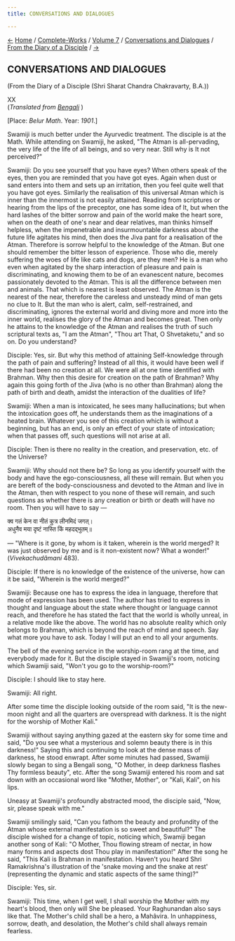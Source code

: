 ```yaml
---
title: CONVERSATIONS AND DIALOGUES

---
```

<div>

[←](scc_xix.htm) [Home](../../../../index.htm) /
[Complete-Works](../../../complete_works.htm) / [Volume
7](../../volume_7_contents.htm) / [Conversations and
Dialogues](../conversations_and_dialogues_contents.htm) / [From the
Diary of a Disciple](from_the_diary_of_a_disciple_contents.htm)
/ [→](scc_xxi.htm)

  

## CONVERSATIONS AND DIALOGUES

(From the Diary of a Disciple (Shri Sharat Chandra Chakravarty, B.A.))

XX  
(*Translated from [Bengali](swami_shishya_37e7_20.pdf)* )

\[Place: *Belur Math*. Year: *1901*.\]

Swamiji is much better under the Ayurvedic treatment. The disciple is at
the Math. While attending on Swamiji, he asked, "The Atman is
all-pervading, the very life of the life of all beings, and so very
near. Still why is It not perceived?"

Swamiji: Do you see yourself that you have eyes? When others speak of
the eyes, then you are reminded that you have got eyes. Again when dust
or sand enters into them and sets up an irritation, then you feel quite
well that you have got eyes. Similarly the realisation of this universal
Atman which is inner than the innermost is not easily attained. Reading
from scriptures or hearing from the lips of the preceptor, one has some
idea of It, but when the hard lashes of the bitter sorrow and pain of
the world make the heart sore, when on the death of one's near and dear
relatives, man thinks himself helpless, when the impenetrable and
insurmountable darkness about the future life agitates his mind, then
does the Jiva pant for a realisation of the Atman. Therefore is sorrow
helpful to the knowledge of the Atman. But one should remember the
bitter lesson of experience. Those who die, merely suffering the woes of
life like cats and dogs, are they men? He is a man who even when
agitated by the sharp interaction of pleasure and pain is
discriminating, and knowing them to be of an evanescent nature, becomes
passionately devoted to the Atman. This is all the difference between
men and animals. That which is nearest is least observed. The Atman is
the nearest of the near, therefore the careless and unsteady mind of man
gets no clue to It. But the man who is alert, calm, self-restrained, and
discriminating, ignores the external world and diving more and more into
the inner world, realises the glory of the Atman and becomes great. Then
only he attains to the knowledge of the Atman and realises the truth of
such scriptural texts as, "I am the Atman", "Thou art That, O
Shvetaketu," and so on. Do you understand?

Disciple: Yes, sir. But why this method of attaining Self-knowledge
through the path of pain and suffering? Instead of all this, it would
have been well if there had been no creation at all. We were all at one
time identified with Brahman. Why then this desire for creation on the
path of Brahman? Why again this going forth of the Jiva (who is no other
than Brahman) along the path of birth and death, amidst the interaction
of the dualities of life?

Swamiji: When a man is intoxicated, he sees many hallucinations; but
when the intoxication goes off, he understands them as the imaginations
of a heated brain. Whatever you see of this creation which is without a
beginning, but has an end, is only an effect of your state of
intoxication; when that passes off, such questions will not arise at
all.

Disciple: Then is there no reality in the creation, and preservation,
etc. of the Universe?

Swamiji: Why should not there be? So long as you identify yourself with
the body and have the ego-consciousness, all these will remain. But when
you are bereft of the body-consciousness and devoted to the Atman and
live in the Atman, then with respect to you none of these will remain,
and such questions as whether there is any creation or birth or death
will have no room. Then you will have to say —

क्व गतं केन वा नीतं कुत्र लीनमिदं जगत्।  
अधुनैव मया दृष्टं नास्ति किं महदद्भुतम्॥

— "Where is it gone, by whom is it taken, wherein is the world merged?
It was just observed by me and is it non-existent now? What a wonder!"
(*Vivekachudâmani* 483).

Disciple: If there is no knowledge of the existence of the universe, how
can it be said, "Wherein is the world merged?"

Swamiji: Because one has to express the idea in language, therefore that
mode of expression has been used. The author has tried to express in
thought and language about the state where thought or language cannot
reach, and therefore he has stated the fact that the world is wholly
unreal, in a relative mode like the above. The world has no absolute
reality which only belongs to Brahman, which is beyond the reach of mind
and speech. Say what more you have to ask. Today I will put an end to
all your arguments.

The bell of the evening service in the worship-room rang at the time,
and everybody made for it. But the disciple stayed in Swamiji's room,
noticing which Swamiji said, "Won't you go to the worship-room?"

Disciple: I should like to stay here.

Swamiji: All right.

After some time the disciple looking outside of the room said, "It is
the new-moon night and all the quarters are overspread with darkness. It
is the night for the worship of Mother Kali."

Swamiji without saying anything gazed at the eastern sky for some time
and said, "Do you see what a mysterious and solemn beauty there is in
this darkness!" Saying this and continuing to look at the dense mass of
darkness, he stood enwrapt. After some minutes had passed, Swamiji
slowly began to sing a Bengali song, "O Mother, in deep darkness flashes
Thy formless beauty", etc. After the song Swamiji entered his room and
sat down with an occasional word like "Mother, Mother", or "Kali, Kali",
on his lips.

Uneasy at Swamiji's profoundly abstracted mood, the disciple said, "Now,
sir, please speak with me."

Swamiji smilingly said, "Can you fathom the beauty and profundity of the
Atman whose external manifestation is so sweet and beautiful?" The
disciple wished for a change of topic, noticing which, Swamiji began
another song of Kali: "O Mother, Thou flowing stream of nectar, in how
many forms and aspects dost Thou play in manifestation!" After the song
he said, "This Kali is Brahman in manifestation. Haven't you heard Shri
Ramakrishna's illustration of the 'snake moving and the snake at rest'
(representing the dynamic and static aspects of the same thing)?"

Disciple: Yes, sir.

Swamiji: This time, when I get well, I shall worship the Mother with my
heart's blood, then only will She be pleased. Your Raghunandan also says
like that. The Mother's child shall be a hero, a Mahâvira. In
unhappiness, sorrow, death, and desolation, the Mother's child shall
always remain fearless.

</div>
